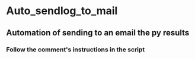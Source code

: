# Auto_sendlog_to_mail
## Automation of sending to an email the py results
### Follow the comment's instructions in the script


